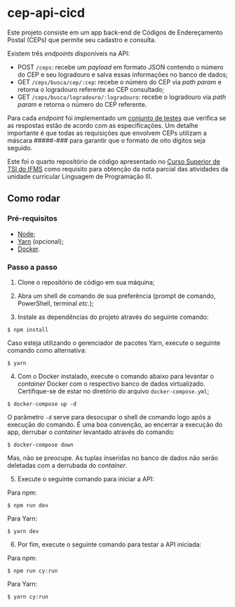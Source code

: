 # cep-api-cicd

Este projeto consiste em um app back-end de Códigos de Endereçamento Postal (CEPs) que permite seu cadastro e consulta.

Existem três _endpoints_ disponíveis na API:

- POST `/ceps`: recebe um _payload_ em formato JSON contendo o número do CEP e seu logradouro e salva essas informações no banco de dados;
- GET `/ceps/busca/cep/:cep`: recebe o número do CEP via _path param_ e retorna o logradouro referente ao CEP consultado;
- GET `/ceps/busca/logradouro/:logradouro`: recebe o logradouro via _path param_ e retorna o número do CEP referente.

Para cada _endpoint_ foi implementado um [conjunto de testes](./cypress/e2e/index.cy.ts) que verifica se as respostas estão de acordo com as especificações. Um detalhe importante é que todas as requisições que envolvem CEPs utilizam a máscara #####-### para garantir que o formato de oito dígitos seja seguido.

Este foi o quarto repositório de código apresentado no [Curso Superior de TSI do IFMS](https://www.ifms.edu.br/campi/campus-aquidauana/cursos/graduacao/sistemas-para-internet/sistemas-para-internet) como requisito para obtenção da nota parcial das atividades da unidade curricular Linguagem de Programação III.

## Como rodar

### Pré-requisitos

- [Node](https://nodejs.org/en/download/);
- [Yarn](https://yarnpkg.com/) (opcional);
- [Docker](https://docs.docker.com/engine/install/).

### Passo a passo

1. Clone o repositório de código em sua máquina;
   
2. Abra um shell de comando de sua preferência (prompt de comando, PowerShell, terminal _etc_.);

3. Instale as dependências do projeto através do seguinte comando:

```console
$ npm install
```

Caso esteja utilizando o gerenciador de pacotes Yarn, execute o seguinte comando como alternativa:

```console
$ yarn
```

4. Com o Docker instalado, execute o comando abaixo para levantar o _container_ Docker com o respectivo banco de dados virtualizado. Certifique-se de estar no diretório do arquivo `docker-compose.yml`;

```console
$ docker-compose up -d
```

O parâmetro `-d` serve para desocupar o shell de comando logo após a execução do comando. É uma boa convenção, ao encerrar a execução do app, derrubar o _container_ levantado através do comando:

```console
$ docker-compose down
```

Mas, não se preocupe. As tuplas inseridas no banco de dados não serão deletadas com a derrubada do _container_.

5. Execute o seguinte comando para iniciar a API:

Para npm:

```console
$ npm run dev
```

Para Yarn:

```console
$ yarn dev
```

6. Por fim, execute o seguinte comando para testar a API iniciada:

Para npm:

```console
$ npm run cy:run
```

Para Yarn:

```console
$ yarn cy:run
```

